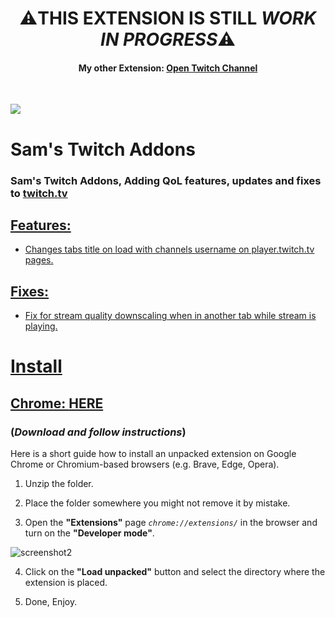 <div align="center">
  <h1>⚠️THIS EXTENSION IS STILL <em>WORK IN PROGRESS</em>⚠️</h1>
  <h4>My other Extension: <a href="https://github.com/yungsamd17/Open-Twitch-Channel">Open Twitch Channel</a></h4>
</div>
<br>

<p align="left">
  <img src="https://github.com/yungsamd17/Twitch-Addons/assets/64147848/afab1132-44ec-48ca-a057-fa3710c2a542">
</p>
  
# Sam's Twitch Addons
### Sam's Twitch Addons, Adding QoL features, updates and fixes to <a href="https://twitch.tv">twitch.tv
## Features:
- Changes tabs title on load with channels username on player.twitch.tv pages.
## Fixes:
- Fix for stream quality downscaling when in another tab while stream is playing.

# Install
## Chrome: [**HERE**](https://github.com/yungsamd17/Twitch-Addons/releases)

### (*Download and follow instructions*)
Here is a short guide how to install an unpacked extension on Google Chrome or Chromium-based browsers (e.g. Brave, Edge, Opera).

1. Unzip the folder.

2. Place the folder somewhere you might not remove it by mistake.

3. Open the **"Extensions"** page *`chrome://extensions/`* in the browser and turn on the **"Developer mode"**.

![screenshot2](https://user-images.githubusercontent.com/64147848/228734049-1e16ee90-804b-4412-bd86-c799dda84d77.png)

4. Click on the **"Load unpacked"** button and select the directory where the extension is placed.

5. Done, Enjoy.
